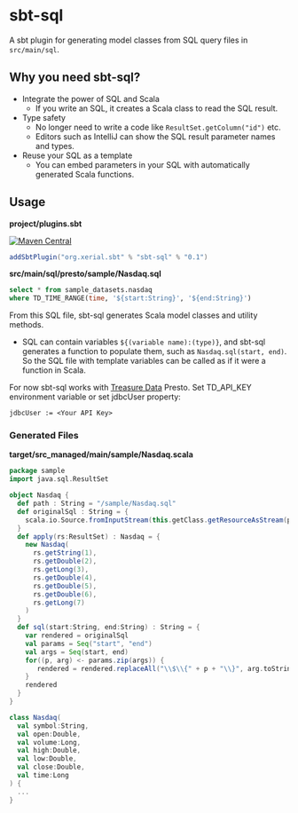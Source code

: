 sbt-sql 
====

A sbt plugin for generating model classes from SQL query files in `src/main/sql`.

## Why you need sbt-sql?

 - Integrate the power of SQL and Scala
     - If you write an SQL, it creates a Scala class to read the SQL result.
 - Type safety
     - No longer need to write a code like `ResultSet.getColumn("id")` etc. 
     - Editors such as IntelliJ can show the SQL result parameter names and types.
 - Reuse your SQL as a template
     - You can embed parameters in your SQL with automatically generated Scala functions.

## Usage

**project/plugins.sbt**

[![Maven Central](https://maven-badges.herokuapp.com/maven-central/org.xerial.sbt/sbt-sql/badge.svg)](https://maven-badges.herokuapp.com/maven-central/org.xerial.sbt/sbt-sql)

```scala
addSbtPlugin("org.xerial.sbt" % "sbt-sql" % "0.1")
```

**src/main/sql/presto/sample/Nasdaq.sql**
```sql
select * from sample_datasets.nasdaq
where TD_TIME_RANGE(time, '${start:String}', '${end:String}')
```

From this SQL file, sbt-sql generates Scala model classes and utility methods.

* SQL can contain variables `${(variable name):(type)}`, and sbt-sql generates a function to populate them, such as `Nasdaq.sql(start, end)`. So the SQL file with template variables can be called as if it were a function in Scala.

For now sbt-sql works with [Treasure Data](http://www.treasuredata.com/) Presto. Set TD_API_KEY environment variable or
set jdbcUser property:
```
jdbcUser := <Your API Key>
```

### Generated Files 
**target/src_managed/main/sample/Nasdaq.scala**
```scala
package sample
import java.sql.ResultSet

object Nasdaq {
  def path : String = "/sample/Nasdaq.sql"
  def originalSql : String = {
    scala.io.Source.fromInputStream(this.getClass.getResourceAsStream(path)).mkString
  }
  def apply(rs:ResultSet) : Nasdaq = {
    new Nasdaq(
      rs.getString(1),
      rs.getDouble(2),
      rs.getLong(3),
      rs.getDouble(4),
      rs.getDouble(5),
      rs.getDouble(6),
      rs.getLong(7)
    )
  }
  def sql(start:String, end:String) : String = {
    var rendered = originalSql
    val params = Seq("start", "end")
    val args = Seq(start, end)
    for((p, arg) <- params.zip(args)) {
       rendered = rendered.replaceAll("\\$\\{" + p + "\\}", arg.toString)
    }
    rendered
  }
}

class Nasdaq(
  val symbol:String,
  val open:Double,
  val volume:Long,
  val high:Double,
  val low:Double,
  val close:Double,
  val time:Long
) {
  ...
}
``` 
 
